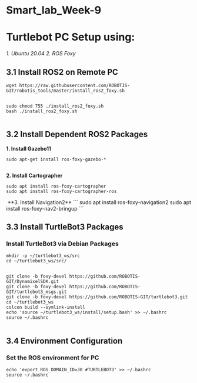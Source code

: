 # Smart_lab_Week-9
# Turtlebot PC Setup using:
*1. Ubuntu 20.04*
*2. ROS Foxy*

## 3.1 Install ROS2 on Remote PC
```
wget https://raw.githubusercontent.com/ROBOTIS-GIT/robotis_tools/master/install_ros2_foxy.sh
```

<image>

```
sudo chmod 755 ./install_ros2_foxy.sh
bash ./install_ros2_foxy.sh
```

<image>

## 3.2 Install Dependent ROS2 Packages
  
**1. Install Gazebo11**
  
```
sudo apt-get install ros-foxy-gazebo-*
```

<image>

**2. Install Cartographer**
```
sudo apt install ros-foxy-cartographer
sudo apt install ros-foxy-cartographer-ros
```

<image>
**3. Install Navigation2**
```
sudo apt install ros-foxy-navigation2
sudo apt install ros-foxy-nav2-bringup
```

## 3.3 Install TurtleBot3 Packages
### Install TurtleBot3 via Debian Packages

```
mkdir -p ~/turtlebot3_ws/src
cd ~/turtlebot3_ws/src/
```

<image>

```
git clone -b foxy-devel https://github.com/ROBOTIS-GIT/DynamixelSDK.git
git clone -b foxy-devel https://github.com/ROBOTIS-GIT/turtlebot3_msgs.git
git clone -b foxy-devel https://github.com/ROBOTIS-GIT/turtlebot3.git
cd ~/turtlebot3_ws
colcon build --symlink-install
echo 'source ~/turtlebot3_ws/install/setup.bash' >> ~/.bashrc
source ~/.bashrc
```

<image>

## 3.4 Environment Configuration
### Set the ROS environment for PC

```
echo 'export ROS_DOMAIN_ID=30 #TURTLEBOT3' >> ~/.bashrc
source ~/.bashrc
```

<image>
